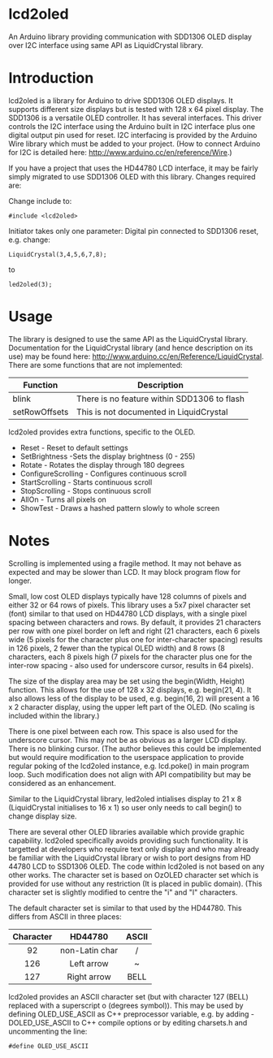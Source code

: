 # lcd2oled
An Arduino library providing communication with SDD1306 OLED display over I2C interface using same API as LiquidCrystal library.

# Introduction
lcd2oled is a library for Arduino to drive SDD1306 OLED displays. It supports different size displays but is tested with 128 x 64 pixel display.
The SDD1306 is a versatile OLED controller. It has several interfaces. This driver controls the I2C interface using the Arduino built in I2C interface plus one digital output pin used for reset.
I2C interfacing is provided by the Arduino Wire library which must be added to your project. (How to connect Arduino for I2C is detailed here: http://www.arduino.cc/en/reference/Wire.)

If you have a project that uses the HD44780 LCD interface, it may be fairly simply migrated to use SDD1306 OLED with this library. Changes required are:

Change include to:

```
#include <lcd2oled>
```

Initiator takes only one parameter: Digital pin connected to SDD1306 reset, e.g. change:

```
LiquidCrystal(3,4,5,6,7,8);
````

to

```
led2oled(3);
```

# Usage
The library is designed to use the same API as the LiquidCrystal library. Documentation for the LiquidCrystal library (and hence description on its use) may be found here: http://www.arduino.cc/en/Reference/LiquidCrystal.
There are some functions that are not implemented:

| Function      | Description                                 |
| ------------- | ------------------------------------------- |
| blink         | There is no feature within SDD1306 to flash |
| setRowOffsets | This is not documented in LiquidCrystal     |

lcd2oled provides extra functions, specific to the OLED.

* Reset - Reset to default settings
* SetBrightness -Sets the display brightness (0 - 255)
* Rotate - Rotates the display through 180 degrees
* ConfigureScrolling - Configures continuous scroll
* StartScrolling - Starts continuous scroll
* StopScrolling - Stops continuous scroll
* AllOn - Turns all pixels on
* ShowTest - Draws a hashed pattern slowly to whole screen

# Notes
Scrolling is implemented using a fragile method. It may not behave as expected and may be slower than LCD. It may block program flow for longer.

Small, low cost OLED displays typically have 128 columns of pixels and either 32 or 64 rows of pixels. This library uses a 5x7 pixel character set (font) similar to that used on HD44780 LCD displays, with a single pixel spacing between characters and rows. By default, it provides 21 characters per row with one pixel border on left and right (21 characters, each 6 pixels wide (5 pixels for the character plus one for inter-character spacing) results in 126 pixels, 2 fewer than the typical OLED width) and 8 rows (8 characters, each 8 pixels high (7 pixels for the character plus one for the inter-row spacing - also used for underscore cursor, results in 64 pixels).

The size of the display area may be set using the begin(Width, Height) function. This allows for the use of 128 x 32 displays, e.g. begin(21, 4). It also allows less of the display to be used, e.g. begin(16, 2) will present a 16 x 2 character display, using the upper left part of the OLED. (No scaling is included within the library.)

There is one pixel between each row. This space is also used for the underscore cursor. This may not be as obvious as a larger LCD display. There is no blinking cursor. (The author believes this could be implemented but would require modification to the userspace application to provide regular poking of the lcd2oled instance, e.g. lcd.poke() in main program loop. Such modification does not align with API compatibility but may be considered as an enhancement.

Similar to the LiquidCrystal library, led2oled intialises display to 21 x 8 (LiquidCrystal initialises to 16 x 1) so user only needs to call begin() to change display size.   

There are several other OLED libraries available which provide graphic capability. lcd2oled specifically avoids providing such functionality. It is targetted at developers who require text only display and who may already be familiar with the LiquidCrystal library or wish to port designs from HD 44780 LCD to SSD1306 OLED. The code within lcd2oled is not based on any other works. The character set is based on OzOLED character set which is provided for use without any restriction (It is placed in public domain). (This character set is slightly modified to centre the "i" and "I" characters.

The default character set is similar to that used by the HD44780. This differs from ASCII in three places:

| Character | HD44780 | ASCII |
| :-------: | :-----: | :---: |
| 92        | non-Latin char | / |
| 126 | Left arrow | ~ |
| 127 | Right arrow | BELL |

lcd2oled provides an ASCII character set (but with character 127 (BELL) replaced with a superscript o (degrees symbol)). This may be used by defining OLED_USE_ASCII as C++ preprocessor variable, e.g. by adding -DOLED_USE_ASCII to C++ compile options or by editing charsets.h and uncommenting the line:

```
#define OLED_USE_ASCII
```

